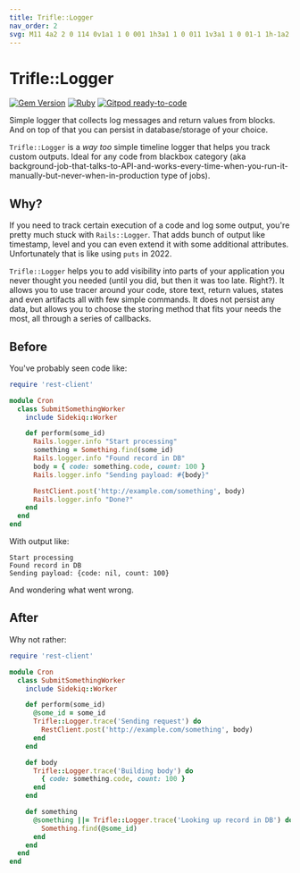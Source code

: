 ```yaml
---
title: Trifle::Logger
nav_order: 2
svg: M11 4a2 2 0 114 0v1a1 1 0 001 1h3a1 1 0 011 1v3a1 1 0 01-1 1h-1a2 2 0 100 4h1a1 1 0 011 1v3a1 1 0 01-1 1h-3a1 1 0 01-1-1v-1a2 2 0 10-4 0v1a1 1 0 01-1 1H7a1 1 0 01-1-1v-3a1 1 0 00-1-1H4a2 2 0 110-4h1a1 1 0 001-1V7a1 1 0 011-1h3a1 1 0 001-1V4z
---
```


# Trifle::Logger

[![Gem Version](https://badge.fury.io/rb/trifle-logger.svg)](https://rubygems.org/gems/trifle-logger)
[![Ruby](https://github.com/trifle-io/trifle-logger/workflows/Ruby/badge.svg?branch=main)](https://github.com/trifle-io/trifle-logger)
[![Gitpod ready-to-code](https://img.shields.io/badge/Gitpod-ready--to--code-blue?logo=gitpod)](https://gitpod.io/#https://github.com/trifle-io/trifle-logger)

Simple logger that collects log messages and return values from blocks. And on top of that you can persist in database/storage of your choice.

`Trifle::Logger` is a _way too_ simple timeline logger that helps you track custom outputs. Ideal for any code from blackbox category (aka background-job-that-talks-to-API-and-works-every-time-when-you-run-it-manually-but-never-when-in-production type of jobs).

## Why?

If you need to track certain execution of a code and log some output, you're pretty much stuck with `Rails::Logger`. That adds bunch of output like timestamp, level and you can even extend it with some additional attributes. Unfortunately that is like using `puts` in 2022.

`Trifle::Logger` helps you to add visibility into parts of your application you never thought you needed (until you did, but then it was too late. Right?). It allows you to use tracer around your code, store text, return values, states and even artifacts all with few simple commands. It does not persist any data, but allows you to choose the storing method that fits your needs the most, all through a series of callbacks.

## Before
You've probably seen code like:

```ruby
require 'rest-client'

module Cron
  class SubmitSomethingWorker
    include Sidekiq::Worker

    def perform(some_id)
      Rails.logger.info "Start processing"
      something = Something.find(some_id)
      Rails.logger.info "Found record in DB"
      body = { code: something.code, count: 100 }
      Rails.logger.info "Sending payload: #{body}"

      RestClient.post('http://example.com/something', body)
      Rails.logger.info "Done?"
    end
  end
end
```

With output like:

```
Start processing
Found record in DB
Sending payload: {code: nil, count: 100}
```

And wondering what went wrong.

## After
Why not rather:

```ruby
require 'rest-client'

module Cron
  class SubmitSomethingWorker
    include Sidekiq::Worker

    def perform(some_id)
      @some_id = some_id
      Trifle::Logger.trace('Sending request') do
        RestClient.post('http://example.com/something', body)
      end
    end

    def body
      Trifle::Logger.trace('Building body') do
        { code: something.code, count: 100 }
      end
    end

    def something
      @something ||= Trifle::Logger.trace('Looking up record in DB') do
        Something.find(@some_id)
      end
    end
  end
end
```
